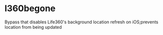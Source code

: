 # l360begone
Bypass that disables Life360's background location refresh on iOS;prevents location from being updated
